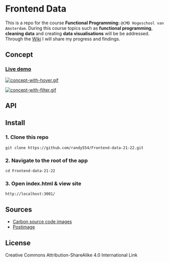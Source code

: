 # Frontend Data
This is a repo for the course **Functional Programming:** `@CMD Hogeschool van Amsterdam`.
During this course topics such as **functional programming**, **cleaning data** and creating **data visualisations** will be be addressed. Through the [Wiki](https://github.com/randy554/Frontend-data-21-22/wiki) I will share my progress and findings.

 ## Concept
 
 ### [Live demo](https://randy554.github.io/Frontend-data-21-22/)
 
 [![concept-with-hover.gif](https://i.postimg.cc/ZR6TQWGT/concept-with-hover.gif)](https://postimg.cc/vgHFgZ8j)
 
 [![concept-with-filter.gif](https://i.postimg.cc/vTQdS37z/concept-with-filter.gif)](https://postimg.cc/G8SN4P58)
 
 ## API
 

<!-- To master the basics of functional programming and to practice cleaning data, I will use the tech track survey dataset. This is a survey that was conducted among students of the CMD program at the HVA who follow the Tech Track. Below is a snippet of the [dataset](https://github.com/cmda-tt/course-21-22/blob/main/tech-track-dataset.json): -->


 
 
  ## Install
  
  
### 1. Clone this repo

    git clone https://github.com/randy554/Frontend-data-21-22.git
    
### 2. Navigate to the root of the app

    cd Frontend-data-21-22

### 3. Open index.html & view site

    http://localhost:3001/
 
  ## Sources
 - [Carbon source code images](https://carbon.now.sh/) 
 - [Postimage](https://postimages.org/)

 
## License

Creative Commons Attribution-ShareAlike 4.0 International Link 
